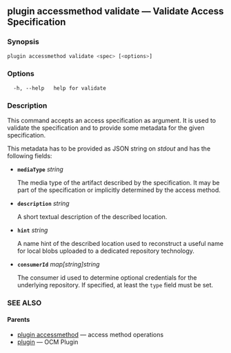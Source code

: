 ## plugin accessmethod validate &mdash; Validate Access Specification

### Synopsis

```bash
plugin accessmethod validate <spec> [<options>]
```

### Options

```
  -h, --help   help for validate
```

### Description

This command accepts an access specification as argument. It is used to
validate the specification and to provide some metadata for the given
specification.

This metadata has to be provided as JSON string on *stdout* and has the
following fields:

- **<code>mediaType</code>** *string*

  The media type of the artifact described by the specification. It may be part
  of the specification or implicitly determined by the access method.

- **<code>description</code>** *string*

  A short textual description of the described location.

- **<code>hint</code>** *string*

  A name hint of the described location used to reconstruct a useful
  name for local blobs uploaded to a dedicated repository technology.

- **<code>consumerId</code>** *map[string]string*

  The consumer id used to determine optional credentials for the
  underlying repository. If specified, at least the <code>type</code> field must be set.

### SEE ALSO

#### Parents

* [plugin accessmethod](plugin_accessmethod.md)	 &mdash; access method operations
* [plugin](plugin.md)	 &mdash; OCM Plugin
